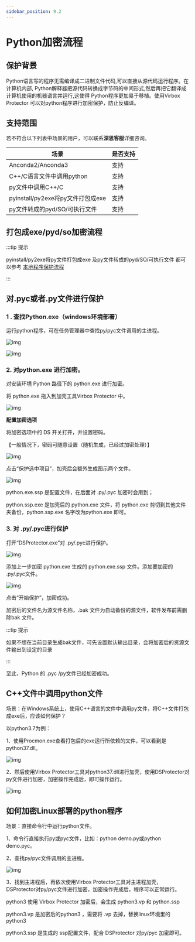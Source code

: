 ```yaml
---
sidebar_position: 9.2
---
```


# Python加密流程

## 保护背景

Python语言写的程序无需编译成二进制文件代码,可以直接从源代码运行程序。在计算机内部, Python解释器把源代码转换成字节码的中间形式,然后再把它翻译成计算机使用的机器语言并运行,这使得 Python程序更加易于移植。使用Virbox Protector 可以对python程序进行加密保护，防止反编译。

## 支持范围

若不符合以下列表中场景的用户，可以联系**深思客服**详细咨询。

| **场景**                          | **是否支持** |
| --------------------------------- | ------------ |
| Anconda2/Anconda3                 | 支持         |
| C++/C语言文件中调用python         | 支持         |
| py文件中调用C++/C                 | 支持         |
| pyinstall/py2exe将py文件打包成exe | 支持         |
| py文件转成的pyd/SO/可执行文件     | 支持         |

## 打包成exe/pyd/so加密流程

:::tip 提示

pyinstall/py2exe将py文件打包成exe 及py文件转成的pyd/SO/可执行文件 都可以参考 [本地程序保护流程](../客户端应用保护/本地程序保护流程)

:::

## 对.pyc或者.py文件进行保护

### 1 . 查找Python.exe（windows环境部署）

运行python程序，可在任务管理器中查找py/pyc文件调用的主进程。

![img](Python加密流程.assets/windows_python_cmd.png)

![img](Python加密流程.assets/windows_python.png)

### 2. 对python.exe 进行加密。

对安装环境 Python 路径下的 python.exe 进行加密。

将 python.exe 拖入到加壳工具Virbox Protector 中。

![img](Python加密流程.assets/python_exe.png)

**配置加密选项**

将加密选项中的 DS 开关打开，并设置密码。

【一般情况下，密码可随意设置（随机生成，已经过加密处理）】

![img](Python加密流程.assets/python_ds.png)

点击“保护选中项目”，加壳后会额外生成图示两个文件。

![img](Python加密流程.assets/13.png)

python.exe.ssp 是配置文件，在后面对 .py/.pyc 加密时会用到；

python.ssp.exe 是加壳后的 python.exe 文件，将 python.exe 剪切到其他文件夹备份，python.ssp.exe 名字改为python.exe 即可。

### 3. 对 .py/.pyc进行保护

打开“DSProtector.exe”对 .py/.pyc进行保护。

![img](Python加密流程.assets/python-opds8.png)

添加上一步加密 python.exe 生成的 python.exe.ssp 文件。添加要加密的 .py/.pyc文件。

![img](Python加密流程.assets/windows_python_ds.png)

点击“开始保护”，加密成功。

加密后的文件名为源文件名称，.bak 文件为自动备份的源文件，软件发布前需删除bak 文件。

:::tip 提示

如果不想在当前目录生成bak文件，可先设置默认输出目录，会将加密后的资源文件输出到设定的目录

:::

至此，Python 的 .pyc /py文件已经加密成功。

## C++文件中调用python文件

场景：在Windows系统上，使用C++语言的文件中调用py文件，将C++文件打包成exe后，应该如何保护？

以python3.7为例：

1、使用Procmon.exe查看打包后的exe运行所依赖的文件，可以看到是python37.dll。

![img](Python加密流程.assets/1_python.png)

2、然后使用Virbox Protector工具对python37.dll进行加壳，使用DSProtector对py文件进行加密，加密操作完成后，即可操作运行。

![img](Python加密流程.assets/2_python_tmp.png)

## 如何加密Linux部署的python程序

场景：直接命令行中运行python文件。

1、命令行直接执行py或pyc文件，比如：python demo.py或python demo.pyc。

2、查找py/pyc文件调用的主进程。

![img](Python加密流程.assets/linux_python.png)

3、找到主进程后，再依次使用Virbox Protector工具对主进程加壳，DSProtector对py/pyc文件进行加密，加密操作完成后，程序可以正常运行。

python3  使用 Virbox Protector 加密后，会生成 python3.vp 和 python.ssp

python3.vp   是加密后的python3 ，需要将 .vp 去掉，替换linux环境里的 python3

python3.ssp 是生成的 ssp配置文件，配合 DSProtector 对py/pyc 加密即可。